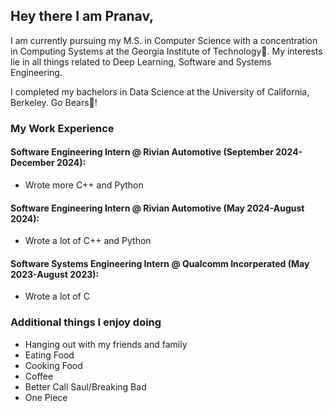 ## Hey there I am Pranav,
I am currently pursuing my M.S. in Computer Science with a concentration in Computing Systems at the Georgia Institute of Technology🐝. My interests lie in all things related to Deep Learning, Software and Systems Engineering.

I completed my bachelors in Data Science at the University of California, Berkeley.
Go Bears🐻!

### My Work Experience
#### Software Engineering Intern @ Rivian Automotive (September 2024-December 2024):
- Wrote more C++ and Python 

#### Software Engineering Intern @ Rivian Automotive (May 2024-August 2024):
- Wrote a lot of C++ and Python

#### Software Systems Engineering Intern @ Qualcomm Incorperated (May 2023-August 2023):
- Wrote a lot of C

### Additional things I enjoy doing
- Hanging out with my friends and family
- Eating Food
- Cooking Food
- Coffee
- Better Call Saul/Breaking Bad
- One Piece
